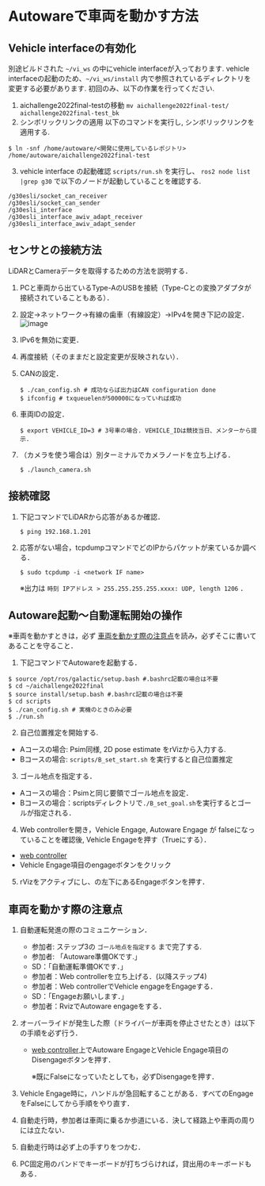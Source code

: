 # Autowareで車両を動かす方法

## Vehicle interfaceの有効化
別途ビルドされた `~/vi_ws` の中にvehicle interfaceが入っております.
vehicle interfaceの起動のため、`~/vi_ws/install` 内で参照されているディレクトリを変更する必要があります.
初回のみ、以下の作業を行ってください.

1. aichallenge2022final-testの移動 `mv aichallenge2022final-test/ aichallenge2022final-test_bk`
2. シンボリックリンクの適用 
以下のコマンドを実行し, シンボリックリンクを適用する.

```
$ ln -snf /home/autoware/<開発に使用しているレポジトリ> /home/autoware/aichallenge2022final-test
```

3. vehicle interface の起動確認
`scripts/run.sh` 
を実行し、
`ros2 node list |grep g30` で以下のノードが起動していることを確認する. 

```
/g30esli/socket_can_receiver
/g30esli/socket_can_sender
/g30esli_interface
/g30esli_interface_awiv_adapt_receiver
/g30esli_interface_awiv_adapt_sender
```


## センサとの接続方法
LiDARとCameraデータを取得するための方法を説明する．


1. PCと車両から出ているType-AのUSBを接続（Type-Cとの変換アダプタが接続されていることもある）．
2. 設定→ネットワーク→有線の歯車（有線設定）→IPv4を開き下記の設定．
    ![image](https://user-images.githubusercontent.com/45618513/173177397-444d40da-1146-4d02-be77-e96ac2054268.png)

3. IPv6を無効に変更．
4. 再度接続（そのままだと設定変更が反映されない）．

5. CANの設定．
    ```
    $ ./can_config.sh # 成功ならば出力はCAN configuration done
    $ ifconfig # txqueuelenが500000になっていれば成功
    ```

6. 車両IDの設定．
    ```
    $ export VEHICLE_ID=3 # 3号車の場合. VEHICLE_IDは競技当日、メンターから提示.
    ```
7. （カメラを使う場合は）別ターミナルでカメラノードを立ち上げる．
    ```
    $ ./launch_camera.sh
    ```


## 接続確認

1. 下記コマンドでLiDARから応答があるか確認．
    ```
    $ ping 192.168.1.201
    ```
2. 応答がない場合，tcpdumpコマンドでどのIPからパケットが来ているか調べる．
    ```
    $ sudo tcpdump -i <network IF name>
    ```
    ※出力は `時刻 IPアドレス > 255.255.255.255.xxxx: UDP, length 1206` ．

## Autoware起動〜自動運転開始の操作
※車両を動かすときは，必ず [車両を動かす際の注意点](#車両を動かす際の注意点)を読み，必ずそこに書いてあることを守ること．

1. 下記コマンドでAutowareを起動する．
```
$ source /opt/ros/galactic/setup.bash #.bashrc記載の場合は不要
$ cd ~/aichallenge2022final
$ source install/setup.bash #.bashrc記載の場合は不要
$ cd scripts
$ ./can_config.sh # 実機のときのみ必要
$ ./run.sh
```

2. 自己位置推定を開始する.
- Aコースの場合: Psim同様, 2D pose estimate をrVizから入力する.
- Bコースの場合: `scripts/B_set_start.sh` を実行すると自己位置推定

3. ゴール地点を指定する．
- Aコースの場合：Psimと同じ要領でゴール地点を設定．
- Bコースの場合：scriptsディレクトリで`./B_set_goal.sh`を実行するとゴールが指定される．

4. Web controllerを開き，Vehicle Engage, Autoware Engage が falseになっていることを確認後, Vehicle Engageを押す（Trueにする）．
- [web controller](localhost:8085/web_controller/index.html)
- Vehicle Engage項目のengageボタンをクリック

5. rVizをアクティブにし、の左下にあるEngageボタンを押す．



## 車両を動かす際の注意点

1. 自動運転発進の際のコミュニケーション．
    - 参加者: ステップ3の `ゴール地点を指定する` まで完了する.
    - 参加者: 「Autoware準備OKです.」
    - SD：「自動運転準備OKです．」
    - 参加者：Web controllerを立ち上げる．(以降ステップ4)
    - 参加者：Web controllerでVehicle engageをEngageする．
    - SD：「Engageお願いします．」
    - 参加者：RvizでAutoware engageをする．

2. オーバーライドが発生した際（ドライバーが車両を停止させたとき）は以下の手順を必ず行う．
    - [web controller](localhost:8085/web_controller/index.html)上でAutoware EngageとVehicle Engage項目のDisengageボタンを押す．
    
        ※既にFalseになっていたとしても，必ずDisengageを押す．


3. Vehicle Engage時に，ハンドルが急回転することがある．すべてのEngageをFalseにしてから手順をやり直す．
4. 自動走行時，参加者は車両に乗るか歩道にいる．決して経路上や車両の周りには立たない．
5. 自動走行時は必ず上の手すりをつかむ．
6. PC固定用のバンドでキーボードが打ちづらければ，貸出用のキーボードもある．

